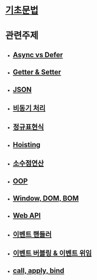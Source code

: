 # [기초문법](./grammar/grammar.md)

# 관련주제

   - ## [Async vs Defer](./Subject.md/async_defer.md)

   - ## [Getter & Setter](./Subject.md/getter_setter.md)

   - ## [JSON](./Subject.md/json.md)

   - ## [비동기 처리](./Subject.md/async_sync.md)

   - ## [정규표현식](./Subject.md/reg.md)

   - ## [Hoisting](./Subject.md/hoisting.md)

   - ## [소수점연산](./Subject.md/decimal.md)

   - ## [OOP](./Subject.md/oop.md)

   - ## [Window, DOM, BOM](./Subject.md/dom.md)

   - ## [Web API](./Subject.md/webapi.md)

   - ## [이벤트 핸들러](./Subject.md/listen.md)

   - ## [이벤트 버블링 & 이벤트 위임](./Subject.md/delegate.md)

   - ## [call, apply, bind](./Subject.md/cab.md)


   





